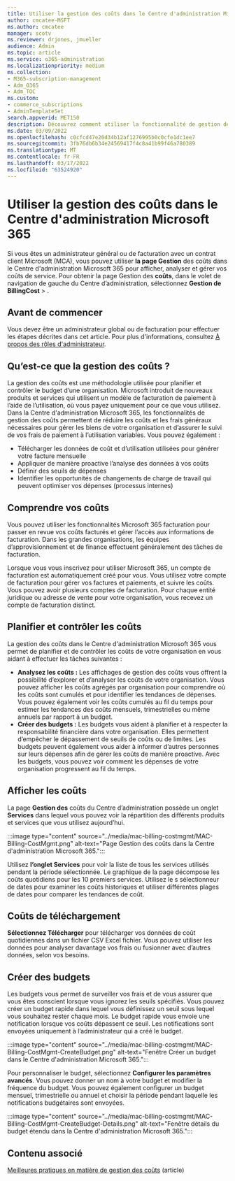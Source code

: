 ```yaml
---
title: Utiliser la gestion des coûts dans le Centre d'administration Microsoft 365
author: cmcatee-MSFT
ms.author: cmcatee
manager: scotv
ms.reviewer: drjones, jmueller
audience: Admin
ms.topic: article
ms.service: o365-administration
ms.localizationpriority: medium
ms.collection:
- M365-subscription-management
- Adm_O365
- Adm_TOC
ms.custom:
- commerce_subscriptions
- AdminTemplateSet
search.appverid: MET150
description: Découvrez comment utiliser la fonctionnalité de gestion des coûts dans le Centre d'administration Microsoft 365 pour afficher, analyser et gérer les coûts pour votre organisation.
ms.date: 03/09/2022
ms.openlocfilehash: c0cfcd47e20d34b12af1276995b0c0cfe1dc1ee7
ms.sourcegitcommit: 3fb76db6b34e24569417f4c8a41b99f46a780389
ms.translationtype: MT
ms.contentlocale: fr-FR
ms.lasthandoff: 03/17/2022
ms.locfileid: "63524920"
---
```

# <a name="use-cost-management-in-the-microsoft-365-admin-center"></a>Utiliser la gestion des coûts dans le Centre d'administration Microsoft 365

Si vous êtes un administrateur général ou de facturation avec un contrat client Microsoft (MCA), vous pouvez utiliser **la page Gestion** des coûts dans le Centre d'administration Microsoft 365 pour afficher, analyser et gérer vos coûts de service. Pour obtenir la page Gestion des **coûts**, dans le volet de navigation de gauche du Centre d’administration, sélectionnez **Gestion de** **BillingCost** > .

## <a name="before-you-begin"></a>Avant de commencer

Vous devez être un administrateur global ou de facturation pour effectuer les étapes décrites dans cet article. Pour plus d'informations, consultez [À propos des rôles d'administrateur](../admin/add-users/about-admin-roles.md).

## <a name="what-is-cost-management"></a>Qu’est-ce que la gestion des coûts ?

La gestion des coûts est une méthodologie utilisée pour planifier et contrôler le budget d’une organisation. Microsoft introduit de nouveaux produits et services qui utilisent un modèle de facturation de paiement à l’aide de l’utilisation, où vous payez uniquement pour ce que vous utilisez. Dans la Centre d'administration Microsoft 365, les fonctionnalités de gestion des coûts permettent de réduire les coûts et les frais généraux nécessaires pour gérer les biens de votre organisation et d’assurer le suivi de vos frais de paiement à l’utilisation variables. Vous pouvez également :

- Télécharger les données de coût et d’utilisation utilisées pour générer votre facture mensuelle
- Appliquer de manière proactive l’analyse des données à vos coûts
- Définir des seuils de dépenses
- Identifier les opportunités de changements de charge de travail qui peuvent optimiser vos dépenses (processus internes)

## <a name="understand-your-costs"></a>Comprendre vos coûts

Vous pouvez utiliser les fonctionnalités Microsoft 365 facturation pour passer en revue vos coûts facturés et gérer l’accès aux informations de facturation. Dans les grandes organisations, les équipes d’approvisionnement et de finance effectuent généralement des tâches de facturation.

Lorsque vous vous inscrivez pour utiliser Microsoft 365, un compte de facturation est automatiquement créé pour vous. Vous utilisez votre compte de facturation pour gérer vos factures et paiements, et suivre les coûts. Vous pouvez avoir plusieurs comptes de facturation. Pour chaque entité juridique ou adresse de vente pour votre organisation, vous recevez un compte de facturation distinct.

## <a name="plan-and-control-costs"></a>Planifier et contrôler les coûts

La gestion des coûts dans le Centre d'administration Microsoft 365 vous permet de planifier et de contrôler les coûts de votre organisation en vous aidant à effectuer les tâches suivantes :

- **Analysez les coûts :** Les affichages de gestion des coûts vous offrent la possibilité d’explorer et d’analyser les coûts de votre organisation. Vous pouvez afficher les coûts agrégés par organisation pour comprendre où les coûts sont cumulés et pour identifier les tendances de dépenses. Vous pouvez également voir les coûts cumulés au fil du temps pour estimer les tendances des coûts mensuels, trimestrielles ou même annuels par rapport à un budget.
- **Créer des budgets :** Les budgets vous aident à planifier et à respecter la responsabilité financière dans votre organisation. Elles permettent d’empêcher le dépassement de seuils de coûts ou de limites. Les budgets peuvent également vous aider à informer d’autres personnes sur leurs dépenses afin de gérer les coûts de manière proactive. Avec les budgets, vous pouvez voir comment les dépenses de votre organisation progressent au fil du temps.

## <a name="view-costs"></a>Afficher les coûts

La page **Gestion des** coûts du Centre d’administration possède un onglet **Services** dans lequel vous pouvez voir la répartition des différents produits et services que vous utilisez aujourd’hui.

:::image type="content" source="../media/mac-billing-costmgmt/MAC-Billing-CostMgmt.png" alt-text="Page Gestion des coûts dans la Centre d'administration Microsoft 365.":::

Utilisez **l’onglet Services** pour voir la liste de tous les services utilisés pendant la période sélectionnée. Le graphique de la page décompose les coûts quotidiens pour les 10 premiers services. Utilisez le s sélectionneur de dates pour examiner les coûts historiques et utiliser différentes plages de dates pour comparer les tendances de coût.

## <a name="download-costs"></a>Coûts de téléchargement

**Sélectionnez Télécharger** pour télécharger vos données de coût quotidiennes dans un fichier CSV Excel fichier. Vous pouvez utiliser les données pour analyser davantage vos frais ou fusionner avec d’autres données, selon vos besoins.

## <a name="create-budgets"></a>Créer des budgets

Les budgets vous permet de surveiller vos frais et de vous assurer que vous êtes conscient lorsque vous ignorez les seuils spécifiés. Vous pouvez créer un budget rapide dans lequel vous définissez un seuil sous lequel vous souhaitez rester chaque mois. Le budget rapide vous envoie une notification lorsque vos coûts dépassent ce seuil. Les notifications sont envoyées uniquement à l’administrateur qui a créé le budget.

:::image type="content" source="../media/mac-billing-costmgmt/MAC-Billing-CostMgmt-CreateBudget.png" alt-text="Fenêtre Créer un budget dans le Centre d'administration Microsoft 365.":::

Pour personnaliser le budget, sélectionnez **Configurer les paramètres avancés**. Vous pouvez donner un nom à votre budget et modifier la fréquence du budget. Vous pouvez également configurer un budget mensuel, trimestrielle ou annuel et choisir la période pendant laquelle les notifications budgétaires sont envoyées.

:::image type="content" source="../media/mac-billing-costmgmt/MAC-Billing-CostMgmt-CreateBudget-Details.png" alt-text="Fenêtre détails du budget étendu dans la Centre d'administration Microsoft 365.":::

## <a name="related-content"></a>Contenu associé

[Meilleures pratiques en matière de gestion des coûts](/azure/cost-management-billing/costs/cost-mgt-best-practices) (article)
